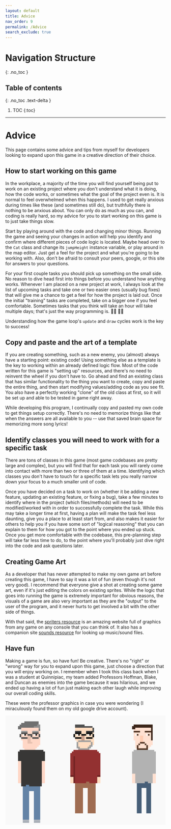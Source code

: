 ```yaml
---
layout: default
title: Advice
nav_order: 9
permalink: /Advice
search_exclude: true
---
```


# Navigation Structure
{: .no_toc }

## Table of contents
{: .no_toc .text-delta }

1. TOC
{:toc}

---

# Advice

This page contains some advice and tips from myself for developers looking to expand upon this game in a creative direction
of their choice.

## How to start working on this game

In the workplace, a majority of the time you will find yourself being put to work on an existing project where you don't
understand what it is doing, how the code works, or sometimes what the goal of the project even is. It is normal to feel
overwhelmed when this happens. I used to get really anxious during times like these (and sometimes still do), but truthfully
there is nothing to be anxious about. You can only do as much as you can, and coding is really hard, so my advice for you to
start working on this game is to just take things slow. 

Start by playing around with the code and changing minor things. Running the game and seeing your changes in action
will help you identify and confirm where different pieces of code logic is located. Maybe head over to the `Cat` class and
change its `jumpHeight` instance variable, or play around in the map editor. Just get a feel for the project and what you're
going to be working with. Also, don't be afraid to consult your peers, google, or this site for answers to your questions.

For your first couple tasks you should pick up something on the small side. No reason to dive head first into things before
you understand how anything works. Whenever I am placed on a new project at work, I always look at the list of upcoming tasks
and take one or two easier ones (usually bug fixes) that will give me a chance to get a feel for how the project is laid out. Once
the initial "training" tasks are completed, take on a bigger one if you feel comfortable. Sometimes tasks that you think will take
an hour will take multiple days; that's just the way programming is. :man_shrugging: :woman_shrugging:

Understanding how the game loop's `update` and `draw` cycles work is the key to success!

## Copy and paste and the art of a template

If you are creating something, such as a new enemy, you (almost) always have a starting point: existing code!
Using something else as a template is the key to working within an already defined logic flow. Most of the code written for this game
is "setting up" resources, and there's no need to reinvent the wheel if you don't have to. Go ahead and find an existing class that
has similar functionality to the thing you want to create, copy and paste the entire thing, and then start modifying values/adding code
as you see fit. You also have a perfectly working "clone" of the old class at first, so it will be set up and able to be tested in game
right away. 

While developing this program, I continually copy and pasted my own code to get things setup correctly. There's no need to memorize
things like that when the answers are all available to you -- use that saved brain space for memorizing more song lyrics!

## Identify classes you will need to work with for a specific task

There are tons of classes in this game (most game codebases are pretty large and complex), but you will find that
for each task you will rarely come into contact with more than two or three of them at a time. Identifying which classes you don't
have to touch for a specific task lets you really narrow down your focus to a much smaller unit of code.

Once you have decided on a task to work on (whether it be adding a new feature, updating an existing feature, or fixing a bug),
take a few minutes to identify where in the project (which files/methods) will need to be modified/worked with in order to successfully
complete the task. While this may take a longer time at first, having a plan will make the task feel less daunting, give you
a place to at least start from, and also makes it easier for others to help you if you have some sort of "logical reasoning" that you
can explain to them for how you got to the point where you ended up stuck. Once you get more comfortable with the codebase,
this pre-planning step will take far less time to do, to the point where you'll probably just dive right into the code and ask questions
later.

## Creating Game Art

As a developer that has never attempted to make my own game art before creating this game, I have to say it was a lot of fun (even
though it's not very good). I recommend that everyone give a shot at creating some game art, even if it's just editing the colors
on existing sprites. While the logic that goes into running the game is extremely important for obvious reasons, the visuals of a game are also very important
as they are the "output" to the user of the program, and it never hurts to get involved a bit with the other side of things.

With that said, the [spriters resource](https://www.spriters-resource.com/) is an amazing website full of graphics from
any game on any console that you can think of. It also has a companion site [sounds resource](https://www.sounds-resource.com/) for looking up music/sound files.

## Have fun

Making a game is fun, so have fun! Be creative. There's no "right" or "wrong" way for you to expand upon this game, just choose a direction
that you will enjoy working on. I remember when I took this class back when I was a student at Quinnipiac, my team added Professors Hoffman,
Blake, and Duncan as enemies into the game because it was hilarious, and we ended up having a lot of fun just making each other laugh
while improving our overall coding skills. 

These were the professor graphics in case you were wondering (I miraculously found them on my old google drive account).

![judgement-professor-graphics.png](../assets/images/judgement-professor-graphics.png)